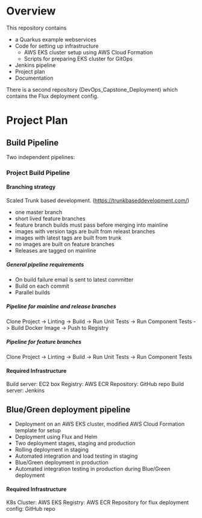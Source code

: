 # Overview

This repository contains
* a Quarkus example webservices
* Code for setting up infrastructure
  - AWS EKS cluster setup using AWS Cloud Formation
  - Scripts for preparing EKS cluster for GitOps
* Jenkins pipeline
* Project plan
* Documentation

There is a second repository (DevOps_Capstone_Deployment) which
contains the Flux deployment config.

# Project Plan

## Build Pipeline

Two independent pipelines:

###  Project Build Pipeline

#### Branching strategy
Scaled Trunk based development. (https://trunkbaseddevelopment.com/)
- one master branch
- short lived feature branches
- feature branch builds must pass before merging into mainline
- images with version tags are built from releast branches
- images with latest tags are built from trunk
- no images are built on feature branches
- Releases are tagged on mainline

##### General pipeline requirements
- On build failure email is sent to latest committer
- Build on each commit
- Parallel builds

##### Pipeline for mainline and release branches
Clone Project -> Linting -> Build -> Run Unit Tests -> Run Component Tests -> Build Docker Image -> Push to Registry

##### Pipeline for feature branches
Clone Project -> Linting -> Build -> Run Unit Tests -> Run Component Tests 

#### Required Infrastructure

Build server: EC2 box
Registry: AWS ECR
Repository: GitHub repo
Build server: Jenkins

## Blue/Green deployment pipeline

- Deployment on an AWS EKS cluster, modified AWS Cloud Formation template for setup
- Deployment using Flux and Helm
- Two deployment stages, staging and production
- Rolling deployment in staging
- Automated integration and load testing in staging
- Blue/Green deployment in production
- Automated integration testing in production during Blue/Green deployment

#### Required Infrastructure

K8s Cluster: AWS EKS 
Registry: AWS ECR
Repository for flux deployment config: GitHub repo

